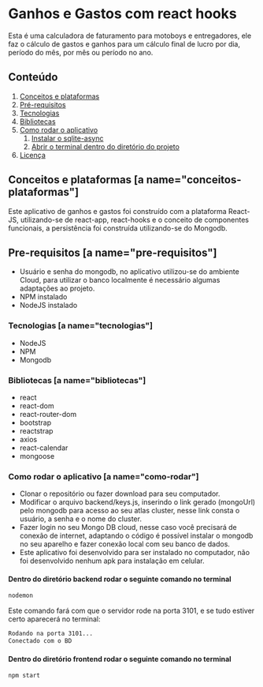 # Ganhos e Gastos com react hooks

Esta é uma calculadora de faturamento para motoboys e entregadores, ele faz o cálculo de gastos e ganhos para um cálculo final de lucro por dia, período do mês, por mês ou período no ano.

## Conteúdo

1. [Conceitos e plataformas](#conceitos-plataformas)
2. [Pré-requisitos](#pre-requisitos)
3. [Tecnologias](#tecnologias)
4. [Bibliotecas](#bibliotecas)
5. [Como rodar o aplicativo](#como-rodar)
    1. [Instalar o sqlite-async](#instalar-o-sqlite-async)
    2. [Abrir o terminal dentro do diretório do projeto](#abrir-terminal-dentro-diretorio)
6. [Licença](#license)

## Conceitos e plataformas [a name="conceitos-plataformas"]

Este aplicativo de ganhos e gastos foi construído com a plataforma React-JS, utilizando-se de react-app, react-hooks e o conceito de componentes funcionais, a persistência foi construída utilizando-se do Mongodb.

## Pre-requisitos [a name="pre-requisitos"]

* Usuário e senha do mongodb, no aplicativo utilizou-se do ambiente Cloud, para utilizar o banco localmente é necessário algumas adaptações ao projeto.
* NPM instalado
* NodeJS instalado

### Tecnologias [a name="tecnologias"]

* NodeJS  
* NPM
* Mongodb

### Bibliotecas [a name="bibliotecas"]

* react
* react-dom
* react-router-dom
* bootstrap
* reactstrap
* axios
* react-calendar
* mongoose

### Como rodar o aplicativo [a name="como-rodar"]

* Clonar o repositório ou fazer download para seu computador.
* Modificar o arquivo backend/keys.js, inserindo o link gerado (mongoUrl) pelo mongodb para acesso ao seu atlas cluster, nesse link consta o usuário, a senha e o nome do cluster.
* Fazer login no seu Mongo DB cloud, nesse caso você precisará de conexão de internet, adaptando o código é possível instalar o mongodb no seu aparelho e fazer conexão local com seu banco de dados.
* Este aplicativo foi desenvolvido para ser instalado no computador, não foi desenvolvido nenhum apk para instalação em celular.

#### Dentro do diretório backend rodar o seguinte comando no terminal

```bash
nodemon
```

Este comando fará com que o servidor rode na porta 3101, e se tudo estiver certo aparecerá no terminal:

```bash
Rodando na porta 3101...
Conectado com o BD
```

#### Dentro do diretório frontend rodar o seguinte comando no terminal

```bash
npm start
```
